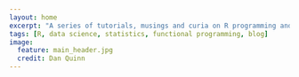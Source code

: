 ```yaml
---
layout: home
excerpt: "A series of tutorials, musings and curia on R programming and data science."
tags: [R, data science, statistics, functional programming, blog]
image:
  feature: main_header.jpg
  credit: Dan Quinn 
---
```

